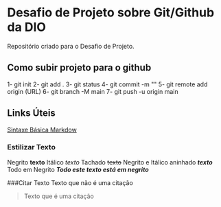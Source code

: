#  Desafio de Projeto sobre Git/Github da DIO
Repositório criado para o Desafio de Projeto.

## Como subir projeto para o github

1- git init
2- git add .
3- git status
4- git commit -m ""
5- git remote add origin (URL)
6- git branch -M main
7- git push -u origin main

## Links Úteis
[Sintaxe Básica Markdow](https://www.markdownguide.org/basic-syntax/)

### Estilizar Texto
Negrito **texto**
Itálico *texto*
Tachado ~~texto~~
Negrito e Itálico aninhado **_texto_**
Todo em Negrito ***Todo este texto está em negrito***

###Citar Texto
Texto que não é uma citação
>Texto que é uma citação
